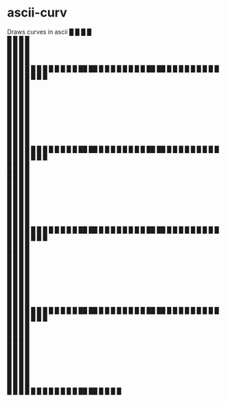 # ascii-curv
Draws curves in ascii
          █              █        █              █          
       █            █                  █            █       
     █          █                          █          █     
   █        █                                  █        █   
  █      █                                        █      █  
 █    █                                              █    █ 
█   █                                                  █   █
█ █                                                      █ █
██                                                        ██
█                                                          █
█                                                          █
█                                                          █
█                                                          █
██                                                        ██
█ █                                                      █ █
█   █                                                  █   █
 █    █                                              █    █ 
  █      █                                        █      █  
   █        █                                  █        █   
     █          █                          █          █     
       █            █                  █            █       
          █              █        █              █          
          █              █        █              █          
       █            █                  █            █       
     █          █                          █          █     
   █        █                                  █        █   
  █      █                                        █      █  
 █    █                                              █    █ 
█   █                                                  █   █
█ █                                                      █ █
██                                                        ██
█                                                          █
█                                                          █
█                                                          █
█                                                          █
██                                                        ██
█ █                                                      █ █
█   █                                                  █   █
 █    █                                              █    █ 
  █      █                                        █      █  
   █        █                                  █        █   
     █          █                          █          █     
       █            █                  █            █       
          █              █        █              █          
          █              █        █              █          
       █            █                  █            █       
     █          █                          █          █     
   █        █                                  █        █   
  █      █                                        █      █  
 █    █                                              █    █ 
█   █                                                  █   █
█ █                                                      █ █
██                                                        ██
█                                                          █
█                                                          █
█                                                          █
█                                                          █
██                                                        ██
█ █                                                      █ █
█   █                                                  █   █
 █    █                                              █    █ 
  █      █                                        █      █  
   █        █                                  █        █   
     █          █                          █          █     
       █            █                  █            █       
          █              █        █              █          
          █              █        █              █          
       █            █                  █            █       
     █          █                          █          █     
   █        █                                  █        █   
  █      █                                        █      █  
 █    █                                              █    █ 
█   █                                                  █   █
█ █                                                      █ █
██                                                        ██
█                                                          █
█                                                          █
█                                                          █
█                                                          █
██                                                        ██
█ █                                                      █ █
█   █                                                  █   █
 █    █                                              █    █ 
  █      █                                        █      █  
   █        █                                  █        █   
     █          █                          █          █     
       █            █                  █            █       
          █              █        █              █          
          █              █        █              █          
       █            █                  █            █       
     █          █                          █          █     
   █        █                                  █        █   
  █      █                                        █      █  
 █    █                                              █    █ 
█   █                                                  █   █
█ █                                                      █ █
██                                                        ██
█                                                          █
█                                                          █
